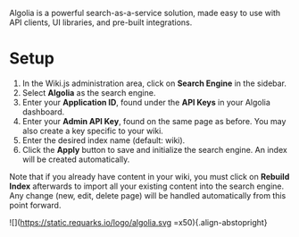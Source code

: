 Algolia is a powerful search-as-a-service solution, made easy to use with API clients, UI libraries, and pre-built integrations.

# Setup

1. In the Wiki.js administration area, click on **Search Engine** in the sidebar.
1. Select **Algolia** as the search engine.
1. Enter your **Application ID**, found under the **API Keys** in your Algolia dashboard.
1. Enter your **Admin API Key**, found on the same page as before. You may also create a key specific to your wiki.
1. Enter the desired index name (default: wiki).
1. Click the **Apply** button to save and initialize the search engine. An index will be created automatically.

Note that if you already have content in your wiki, you must click on **Rebuild Index** afterwards to import all your existing content into the search engine. Any change (new, edit, delete page) will be handled automatically from this point forward.

![](https://static.requarks.io/logo/algolia.svg =x50){.align-abstopright}